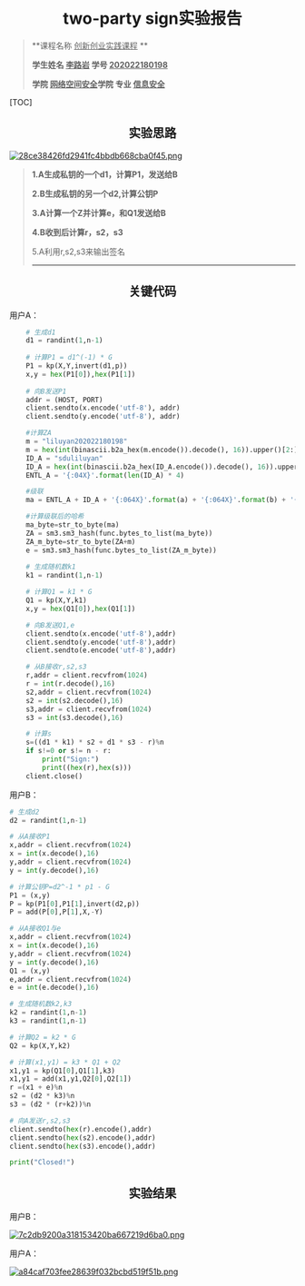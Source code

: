 # <center>two-party sign实验报告</center>

>**课程名称     <u>创新创业实践课程</u>  **       
>
>**学生姓名   <u>李路岩</u>      学号  <u>202022180198</u>**     
>
>**学院   <u>网络空间安全</u>学院    专业  <u>信息安全</u>**   

[TOC]

## <center>实验思路</center>

<a href="https://img.gejiba.com/image/EyecJ8"><img src="https://img.gejiba.com/images/28ce38426fd2941fc4bbdb668cba0f45.png" alt="28ce38426fd2941fc4bbdb668cba0f45.png" border="0"></a>

>**1.A生成私钥的一个d1，计算P1，发送给B**
>
>**2.B生成私钥的另一个d2,计算公钥P**
>
>**3.A计算一个Z并计算e，和Q1发送给B**
>
>**4.B收到后计算r，s2，s3**
>
>5.A利用r,s2,s3来输出签名
>
>****

## <center>关键代码</center>

用户A：

```python
    # 生成d1
    d1 = randint(1,n-1)
    
    # 计算P1 = d1^(-1) * G
    P1 = kp(X,Y,invert(d1,p))
    x,y = hex(P1[0]),hex(P1[1])
    
    # 向B发送P1
    addr = (HOST, PORT)
    client.sendto(x.encode('utf-8'), addr)
    client.sendto(y.encode('utf-8'), addr)

    #计算ZA
    m = "liluyan202022180198"
    m = hex(int(binascii.b2a_hex(m.encode()).decode(), 16)).upper()[2:]
    ID_A = "sduliluyan"
    ID_A = hex(int(binascii.b2a_hex(ID_A.encode()).decode(), 16)).upper()[2:]
    ENTL_A = '{:04X}'.format(len(ID_A) * 4)

    #级联
    ma = ENTL_A + ID_A + '{:064X}'.format(a) + '{:064X}'.format(b) + '{:064X}'.format(X) + '{:064X}'.format(Y)

    #计算级联后的哈希
    ma_byte=str_to_byte(ma)
    ZA = sm3.sm3_hash(func.bytes_to_list(ma_byte))
    ZA_m_byte=str_to_byte(ZA+m)
    e = sm3.sm3_hash(func.bytes_to_list(ZA_m_byte))
    
    # 生成随机数k1
    k1 = randint(1,n-1)

    # 计算Q1 = k1 * G
    Q1 = kp(X,Y,k1)
    x,y = hex(Q1[0]),hex(Q1[1])

    # 向B发送Q1,e
    client.sendto(x.encode('utf-8'),addr)
    client.sendto(y.encode('utf-8'),addr)
    client.sendto(e.encode('utf-8'),addr)

    # 从B接收r,s2,s3
    r,addr = client.recvfrom(1024)
    r = int(r.decode(),16)
    s2,addr = client.recvfrom(1024)
    s2 = int(s2.decode(),16)
    s3,addr = client.recvfrom(1024)
    s3 = int(s3.decode(),16)

    # 计算s
    s=((d1 * k1) * s2 + d1 * s3 - r)%n
    if s!=0 or s!= n - r:
        print("Sign:")
        print((hex(r),hex(s)))
    client.close()
```

用户B：

```python
# 生成d2
d2 = randint(1,n-1)

# 从A接收P1
x,addr = client.recvfrom(1024)
x = int(x.decode(),16)
y,addr = client.recvfrom(1024)
y = int(y.decode(),16)

# 计算公钥P=d2^-1 * p1 - G
P1 = (x,y)
P = kp(P1[0],P1[1],invert(d2,p))
P = add(P[0],P[1],X,-Y)

# 从A接收Q1与e
x,addr = client.recvfrom(1024)
x = int(x.decode(),16)
y,addr = client.recvfrom(1024)
y = int(y.decode(),16)
Q1 = (x,y)
e,addr = client.recvfrom(1024)
e = int(e.decode(),16)

# 生成随机数k2,k3
k2 = randint(1,n-1)
k3 = randint(1,n-1)

# 计算Q2 = k2 * G
Q2 = kp(X,Y,k2)

# 计算(x1,y1) = k3 * Q1 + Q2
x1,y1 = kp(Q1[0],Q1[1],k3)
x1,y1 = add(x1,y1,Q2[0],Q2[1])
r =(x1 + e)%n
s2 = (d2 * k3)%n
s3 = (d2 * (r+k2))%n

# 向A发送r,s2,s3
client.sendto(hex(r).encode(),addr)
client.sendto(hex(s2).encode(),addr)
client.sendto(hex(s3).encode(),addr)

print("Closed!")
```



## <center>实验结果</center>

用户B：

<a href="https://img.gejiba.com/image/EyewBs"><img src="https://img.gejiba.com/images/7c2db9200a318153420ba667219d6ba0.png" alt="7c2db9200a318153420ba667219d6ba0.png" border="0"></a>

用户A：

<a href="https://img.gejiba.com/image/Eye4ri"><img src="https://img.gejiba.com/images/a84caf703fee28639f032bcbd519f51b.png" alt="a84caf703fee28639f032bcbd519f51b.png" border="0"></a>